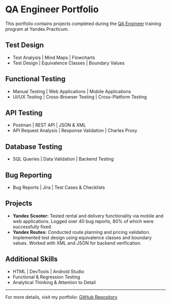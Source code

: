 # QA Engineer Portfolio

This portfolio contains projects completed during the [QA Engineer](https://praktikum.yandex.ru/qa-engineer) training program at Yandex.Practicum.

## Test Design
- Test Analysis | Mind Maps | Flowcharts  
- Test Design | Equivalence Classes | Boundary Values  

## Functional Testing
- Manual Testing | Web Applications | Mobile Applications  
- UI/UX Testing | Cross-Browser Testing | Cross-Platform Testing  

## API Testing
- Postman | REST API | JSON & XML  
- API Request Analysis | Response Validation | Charles Proxy  

## Database Testing
- SQL Queries | Data Validation | Backend Testing  

## Bug Reporting
- Bug Reports | Jira | Test Cases & Checklists  

## Projects
- **Yandex Scooter:** Tested rental and delivery functionality via mobile and web applications. Logged over 40 bug reports, 80% of which were successfully fixed.
- **Yandex Routes:** Conducted route planning and pricing validation. Implemented test design using equivalence classes and boundary values. Worked with XML and JSON for backend verification.

## Additional Skills
- HTML | DevTools | Android Studio  
- Functional & Regression Testing  
- Analytical Thinking & Attention to Detail  

---

For more details, visit my portfolio: [GitHub Repository](https://github.com/shadyq/QA/blob/master/README.md)
